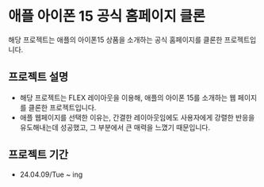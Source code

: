 # 애플 아이폰 15 공식 홈페이지 클론
해당 프로젝트는 애플의 아이폰15 상품을 소개하는 공식 홈페이지를 클론한 프로젝트입니다.

## 프로젝트 설명
- 해당 프로젝트는 FLEX 레이아웃을 이용해, 애플의 아이폰 15를 소개하는 웹 페이지를 클론한 프로젝트입니다.
- 애플 웹페이지를 선택한 이유는, 간결한 레이아웃임에도 사용자에게 강렬한 반응을 유도해내는데 성공했고, 그 부분에서 큰 매력을 느꼈기 때문입니다.

## 프로젝트 기간
- 24.04.09/Tue ~ ing
